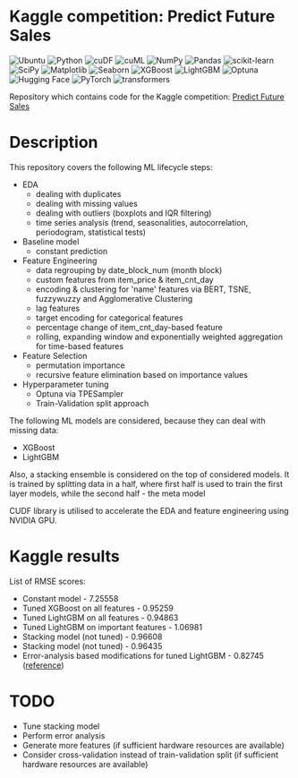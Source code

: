 # Kaggle competition: Predict Future Sales
![Ubuntu](https://img.shields.io/badge/Ubuntu-E95420?style=for-the-badge&logo=ubuntu&logoColor=white)
![Python](https://img.shields.io/badge/python-3670A0?style=for-the-badge&logo=python&logoColor=ffdd54)
![cuDF](https://img.shields.io/badge/cuDF-purple?style=for-the-badge&)
![cuML](https://img.shields.io/badge/cuML-8648bd?style=for-the-badge&)
![NumPy](https://img.shields.io/badge/numpy-%23013243.svg?style=for-the-badge&logo=numpy&logoColor=white)
![Pandas](https://img.shields.io/badge/pandas-%23150458.svg?style=for-the-badge&logo=pandas&logoColor=white)
![scikit-learn](https://img.shields.io/badge/scikit--learn-%23F7931E.svg?style=for-the-badge&logo=scikit-learn&logoColor=white)
![SciPy](https://img.shields.io/badge/SciPy-%230C55A5.svg?style=for-the-badge&logo=scipy&logoColor=%white)
![Matplotlib](https://img.shields.io/badge/Matplotlib-%23ffffff.svg?style=for-the-badge&logo=Matplotlib&logoColor=black)
![Seaborn](https://img.shields.io/badge/Seaborn-219ebc?style=for-the-badge)
![XGBoost](https://img.shields.io/badge/XGBoost-000814?style=for-the-badge)
![LightGBM](https://img.shields.io/badge/LightGBM-778da9?style=for-the-badge)
![Optuna](https://img.shields.io/badge/Optuna-778da9?style=for-the-badge)
![Hugging Face](https://img.shields.io/badge/Hugging%20Face-FFD21E?style=for-the-badge&logoColor=white)
![PyTorch](https://img.shields.io/badge/PyTorch-%23EE4C2C.svg?style=for-the-badge&logo=PyTorch&logoColor=white)
![transformers](https://img.shields.io/badge/transformers-green?style=for-the-badge&)

Repository which contains code for the Kaggle competition: [Predict Future Sales](https://www.kaggle.com/c/competitive-data-science-predict-future-sales)

# Description

This repository covers the following ML lifecycle steps:
- EDA
    - dealing with duplicates
    - dealing with missing values
    - dealing with outliers (boxplots and IQR filtering)
    - time series analysis (trend, seasonalities, autocorrelation, periodogram, statistical tests)
- Baseline model
    - constant prediction
- Feature Engineering
    - data regrouping by date_block_num (month block)
    - custom features from item_price & item_cnt_day
    - encoding & clustering for 'name' features via BERT, TSNE, fuzzywuzzy and Agglomerative Clustering
    - lag features
    - target encoding for categorical features
    - percentage change of item_cnt_day-based feature
    - rolling, expanding window and exponentially weighted aggregation for time-based features
- Feature Selection
    - permutation importance
    - recursive feature elimination based on importance values
- Hyperparameter tuning
    - Optuna via TPESampler
    - Train-Validation split approach

The following ML models are considered, because they can deal with missing data:
- XGBoost
- LightGBM

Also, a stacking ensemble is considered on the top of considered models. 
It is trained by splitting data in a half, where first half is used to train the first layer models, while
the second half - the meta model

CUDF library is utilised to accelerate the EDA and feature engineering using NVIDIA GPU.

# Kaggle results

List of RMSE scores:

- Constant model - 7.25558
- Tuned XGBoost on all features - 0.95259
- Tuned LightGBM on all features - 0.94863
- Tuned LightGBM on important features - 1.06981
- Stacking model (not tuned) - 0.96608
- Stacking model (not tuned) - 0.96435
- Error-analysis based modifications for tuned LightGBM - 0.82745 ([reference](https://www.kaggle.com/code/abubakar624/first-place-solution-kaggle-predict-future-sales))

# TODO

- Tune stacking model
- Perform error analysis
- Generate more features (if sufficient hardware resources are available)
- Consider cross-validation instead of train-validation split (if sufficient hardware resources are available)

